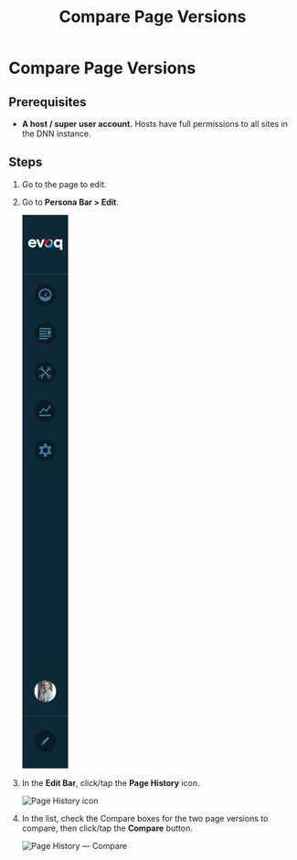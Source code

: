 ﻿---
uid: compare-page-versions
locale: en
title: Compare Page Versions
dnnversion: 09.02.00
related-topics: view-page-versions,restore-page-version,delete-page-version,page-file-versioning
---

# Compare Page Versions

## Prerequisites

*   **A host / super user account.** Hosts have full permissions to all sites in the DNN instance.

## Steps

1.  Go to the page to edit.
2.  Go to **Persona Bar \> Edit**.
    
    ![Persona Bar > Edit](/images/scr-pbar-all-Edit-E91.png)
    
3.  In the **Edit Bar**, click/tap the **Page History** icon.
    
      
    
    ![Page History icon](/images/scr-pb-EditBar-PageHistory.png)
    
      
    
4.  In the list, check the Compare boxes for the two page versions to compare, then click/tap the **Compare** button.
    
      
    
    ![Page History — Compare](/images/scr-Pages-pageversioning-compare-E90.png)
